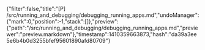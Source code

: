 {"filter":false,"title":"[P] /src/running_and_debugging/debugging_running_apps.md","undoManager":{"mark":0,"position":-1,"stack":[]},"preview":{"path":"/src/running_and_debugging/debugging_running_apps.md","previewer":"preview.markdown"},"timestamp":1410359663873,"hash":"da39a3ee5e6b4b0d3255bfef95601890afd80709"}